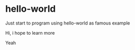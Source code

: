 # hello-world
Just start to program using hello-world as famous example

Hi, i hope to learn more

Yeah
